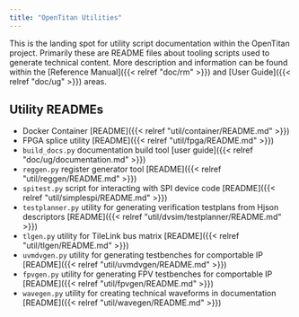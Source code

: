 ```yaml
---
title: "OpenTitan Utilities"
---
```


This is the landing spot for utility script documentation within the OpenTitan project.
Primarily these are README files about tooling scripts used to generate technical content.
More description and information can be found within the [Reference Manual]({{< relref "doc/rm" >}}) and [User Guide]({{< relref "doc/ug" >}}) areas.

## Utility READMEs

* Docker Container [README]({{< relref "util/container/README.md" >}})
* FPGA splice utility [README]({{< relref "util/fpga/README.md" >}})
* `build_docs.py` documentation build tool [user guide]({{< relref "doc/ug/documentation.md" >}})
* `reggen.py` register generator tool [README]({{< relref "util/reggen/README.md" >}})
* `spitest.py` script for interacting with SPI device code [README]({{< relref "util/simplespi/README.md" >}})
* `testplanner.py` utility for generating verification testplans from Hjson descriptors [README]({{< relref "util/dvsim/testplanner/README.md" >}})
* `tlgen.py` utility for TileLink bus matrix [README]({{< relref "util/tlgen/README.md" >}})
* `uvmdvgen.py` utility for generating testbenches for comportable IP [README]({{< relref "util/uvmdvgen/README.md" >}})
* `fpvgen.py` utility for generating FPV testbenches for comportable IP [README]({{< relref "util/fpvgen/README.md" >}})
* `wavegen.py` utility for creating technical waveforms in documentation [README]({{< relref "util/wavegen/README.md" >}})
